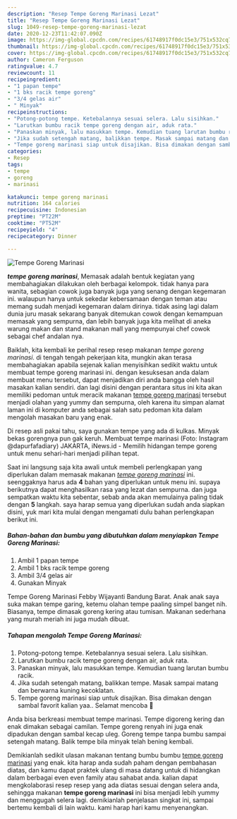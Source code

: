 ```yaml
---
description: "Resep Tempe Goreng Marinasi Lezat"
title: "Resep Tempe Goreng Marinasi Lezat"
slug: 1049-resep-tempe-goreng-marinasi-lezat
date: 2020-12-23T11:42:07.090Z
image: https://img-global.cpcdn.com/recipes/61748917f0dc15e3/751x532cq70/tempe-goreng-marinasi-foto-resep-utama.jpg
thumbnail: https://img-global.cpcdn.com/recipes/61748917f0dc15e3/751x532cq70/tempe-goreng-marinasi-foto-resep-utama.jpg
cover: https://img-global.cpcdn.com/recipes/61748917f0dc15e3/751x532cq70/tempe-goreng-marinasi-foto-resep-utama.jpg
author: Cameron Ferguson
ratingvalue: 4.7
reviewcount: 11
recipeingredient:
- "1 papan tempe"
- "1 bks racik tempe goreng"
- "3/4 gelas air"
- " Minyak"
recipeinstructions:
- "Potong-potong tempe. Ketebalannya sesuai selera. Lalu sisihkan."
- "Larutkan bumbu racik tempe goreng dengan air, aduk rata."
- "Panaskan minyak, lalu masukkan tempe. Kemudian tuang larutan bumbu racik."
- "Jika sudah setengah matang, balikkan tempe. Masak sampai matang dan berwarna kuning kecoklatan."
- "Tempe goreng marinasi siap untuk disajikan. Bisa dimakan dengan sambal favorit kalian yaa.. Selamat mencoba 🤗"
categories:
- Resep
tags:
- tempe
- goreng
- marinasi

katakunci: tempe goreng marinasi 
nutrition: 164 calories
recipecuisine: Indonesian
preptime: "PT22M"
cooktime: "PT52M"
recipeyield: "4"
recipecategory: Dinner

---
```



![Tempe Goreng Marinasi](https://img-global.cpcdn.com/recipes/61748917f0dc15e3/751x532cq70/tempe-goreng-marinasi-foto-resep-utama.jpg)

<b><i>tempe goreng marinasi</i></b>, Memasak adalah bentuk kegiatan yang membahagiakan dilakukan oleh berbagai kelompok. tidak hanya para wanita, sebagian cowok juga banyak juga yang senang dengan kegemaran ini. walaupun hanya untuk sekedar kebersamaan dengan teman atau memang sudah menjadi kegemaran dalam dirinya. tidak asing lagi dalam dunia juru masak sekarang banyak ditemukan cowok dengan kemampuan memasak yang sempurna, dan lebih banyak juga kita melihat di aneka warung makan dan stand makanan mall yang mempunyai chef cowok sebagai chef andalan nya.

Baiklah, kita kembali ke perihal resep resep makanan <i>tempe goreng marinasi</i>. di tengah tengah pekerjaan kita, mungkin akan terasa membahagiakan apabila sejenak kalian menyisihkan sedikit waktu untuk membuat tempe goreng marinasi ini. dengan kesuksesan anda dalam membuat menu tersebut, dapat menjadikan diri anda bangga oleh hasil masakan kalian sendiri. dan lagi disini dengan perantara situs ini kita akan memiliki pedoman untuk meracik makanan <u>tempe goreng marinasi</u> tersebut menjadi olahan yang yummy dan sempurna, oleh karena itu simpan alamat laman ini di komputer anda sebagai salah satu pedoman kita dalam mengolah masakan baru yang enak.

Di resep asli pakai tahu, saya gunakan tempe yang ada di kulkas. Minyak bekas gorengnya pun gak keruh. Membuat tempe marinasi (Foto: Instagram @dapurfafadiary) JAKARTA, iNews.id - Memilih hidangan tempe goreng untuk menu sehari-hari menjadi pilihan tepat.


Saat ini langsung saja kita awali untuk membeli perlengkapan yang diperlukan dalam memasak makanan <u><i>tempe goreng marinasi</i></u> ini. seenggaknya harus ada <b>4</b> bahan yang diperlukan untuk menu ini. supaya berikutnya dapat menghasilkan rasa yang lezat dan sempurna. dan juga sempatkan waktu kita sebentar, sebab anda akan memulainya paling tidak dengan <b>5</b> langkah. saya harap semua yang diperlukan sudah anda siapkan disini, yuk mari kita mulai dengan mengamati dulu bahan perlengkapan berikut ini.

<!--inarticleads1-->

##### Bahan-bahan dan bumbu yang dibutuhkan dalam menyiapkan Tempe Goreng Marinasi:

1. Ambil 1 papan tempe
1. Ambil 1 bks racik tempe goreng
1. Ambil 3/4 gelas air
1. Gunakan  Minyak


Tempe Goreng Marinasi Febby Wijayanti Bandung Barat. Anak anak saya suka makan tempe garing, ketemu olahan tempe paaling simpel banget nih. Biasanya, tempe dimasak goreng kering atau tumisan. Makanan sederhana yang murah meriah ini juga mudah dibuat. 

<!--inarticleads2-->

##### Tahapan mengolah Tempe Goreng Marinasi:

1. Potong-potong tempe. Ketebalannya sesuai selera. Lalu sisihkan.
1. Larutkan bumbu racik tempe goreng dengan air, aduk rata.
1. Panaskan minyak, lalu masukkan tempe. Kemudian tuang larutan bumbu racik.
1. Jika sudah setengah matang, balikkan tempe. Masak sampai matang dan berwarna kuning kecoklatan.
1. Tempe goreng marinasi siap untuk disajikan. Bisa dimakan dengan sambal favorit kalian yaa.. Selamat mencoba 🤗


Anda bisa berkreasi membuat tempe marinasi. Tempe digoreng kering dan enak dimakan sebagai camilan. Tempe goreng renyah ini juga enak dipadukan dengan sambal kecap uleg. Goreng tempe tanpa bumbu sampai setengah matang. Balik tempe bila minyak telah bening kembali. 

Demikianlah sedikit ulasan makanan tentang bumbu bumbu <u>tempe goreng marinasi</u> yang enak. kita harap anda sudah paham dengan pembahasan diatas, dan kamu dapat praktek ulang di masa datang untuk di hidangkan dalam berbagai even even family atau sahabat anda. kalian dapat mengkolaborasi resep resep yang ada diatas sesuai dengan selera anda, sehingga makanan <b>tempe goreng marinasi</b> ini bisa menjadi lebih yummy dan menggugah selera lagi. demikianlah penjelasan singkat ini, sampai bertemu kembali di lain waktu. kami harap hari kamu menyenangkan.
